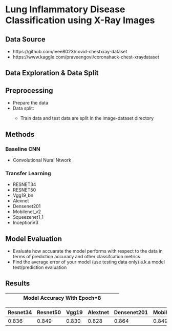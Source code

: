 # Lung Inflammatory Disease Classification using X-Ray Images

## Data Source
<ul>
    <li> https://github.com/ieee8023/covid-chestxray-dataset  </li>
    <li> https://www.kaggle.com/praveengovi/coronahack-chest-xraydataset </li>
</ul>

## Data Exploration & Data Split

## Preprocessing
<ul>
    <li>Prepare the data</li>
    <li>Data split:</li>
    <ul>
        <li>Train data and test data are split in the image-dataset directory</li>
    </ul>
</ul>

        
## Methods

### Baseline CNN 
<ul>
    <li> Convolutional Nural Ntwork </li>
</ul>

### Transfer Learning
<ul>
    <li> RESNET34 </li>
    <li> RESNET50</li>
    <li> Vgg19_bn</li>
    <li> Alexnet </li>
    <li> Densenet201</li>
    <li> Mobilenet_v2
    <li> Squeezenet1_1 </li>
    <li> InceptionV3</li>
</ul>
 
 
## Model Evaluation
<ul>
    <li>Evaluate how accuarate the model performs with respect to the data in terms of prediction accuracy and other classifcation metrics </li>
    <li>Find the average error of your model (use testing data only) a.k.a model test/prediction evaluation</li>
</ul>


## Results


| | | | Model Accuracy With Epoch=8 | | | |
|------|------|------|------|------|------|------|

|Resnet34|Resnet50|Vgg19|Alextnet|Densenet201|Mobilenet_v2|Squeezenet1_1|Cnn|
|------|------|------|------|------|------|------|------|
|0.836|0.849|0.830|0.828|0.864|0.849|0.829|0.778
